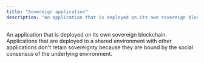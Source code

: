 ```yaml
---
title: "Sovereign application"
description: "An application that is deployed on its own sovereign blockchain."
---
```


An application that is deployed on its own sovereign blockchain. Applications that are deployed to a shared environment with other applications don't retain sovereignty because they are bound by the social consensus of the underlying environment.